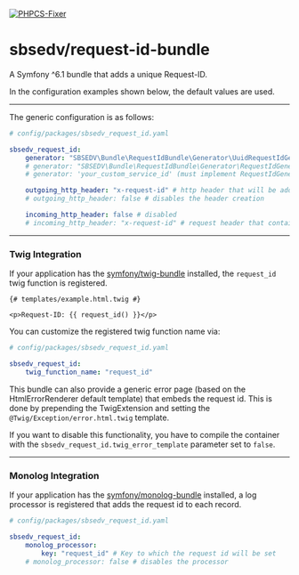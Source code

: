 [![PHPCS-Fixer](https://github.com/SBSEDV/request-id-bundle/actions/workflows/phpcsfixer.yml/badge.svg)](https://github.com/SBSEDV/request-id-bundle/actions/workflows/phpcsfixer.yml)

# sbsedv/request-id-bundle

A Symfony ^6.1 bundle that adds a unique Request-ID.

In the configuration examples shown below, the default values are used.

---

The generic configuration is as follows:

```yaml
# config/packages/sbsedv_request_id.yaml

sbsedv_request_id:
    generator: "SBSEDV\Bundle\RequestIdBundle\Generator\UuidRequestIdGenerator"
    # generator: "SBSEDV\Bundle\RequestIdBundle\Generator\RequestIdGenerator"
    # generator: 'your_custom_service_id' (must implement RequestIdGeneratorInterface)

    outgoing_http_header: "x-request-id" # http header that will be added
    # outgoing_http_header: false # disables the header creation

    incoming_http_header: false # disabled
    # incoming_http_header: "x-request-id" # request header that contains the Request-ID to use
```

---

### **Twig Integration**

If your application has the [symfony/twig-bundle](https://github.com/symfony/twig-bundle) installed, the `request_id` twig function is registered.

```twig
{# templates/example.html.twig #}

<p>Request-ID: {{ request_id() }}</p>
```

You can customize the registered twig function name via:

```yaml
# config/packages/sbsedv_request_id.yaml

sbsedv_request_id:
    twig_function_name: "request_id"
```

This bundle can also provide a generic error page (based on the HtmlErrorRenderer default template) that embeds the request id. This is done by prepending the TwigExtension and setting the `@Twig/Exception/error.html.twig` template.

If you want to disable this functionality, you have to compile the container with the `sbsedv_request_id.twig_error_template` parameter set to `false`.

---

### **Monolog Integration**

If your application has the [symfony/monolog-bundle](https://github.com/symfony/monolog-bundle) installed, a log processor is registered that adds the request id to each record.

```yaml
# config/packages/sbsedv_request_id.yaml

sbsedv_request_id:
    monolog_processor:
        key: "request_id" # Key to which the request id will be set
    # monolog_processor: false # disables the processor
```
